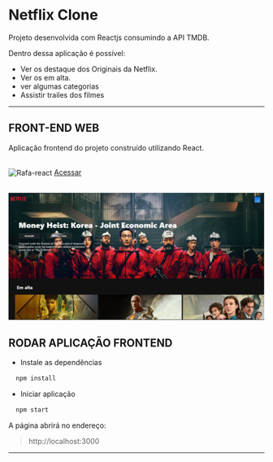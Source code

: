 ﻿# Netflix Clone
 
 Projeto desenvolvida com Reactjs consumindo a API TMDB.

Dentro dessa aplicação é possível:

- Ver os destaque dos Originais da Netflix.
- Ver os em alta.
- ver algumas categorias
- Assistir trailes dos filmes

<hr>

<h2 style="font-weight:bold"> FRONT-END WEB </h2>

Aplicação frontend do projeto construído utilizando React.

<div style="display: inline_block"><br>
  <img align="center" alt="Rafa-react" width="40" src="https://cdn.jsdelivr.net/gh/devicons/devicon/icons/react/react-original.svg">
  <a href="https://netflix-clone-662d8.web.app/">Acessar</a>
</div>
<br/>

![Web](https://github.com/Muglly/Netflix-clone/blob/master/assets/web.PNG?raw=true)

## RODAR APLICAÇÃO FRONTEND

- Instale as dependências

```bash
  npm install
```

- Iniciar aplicação

```bash
  npm start
```

A página abrirá no endereço:

> http://localhost:3000

<hr>

